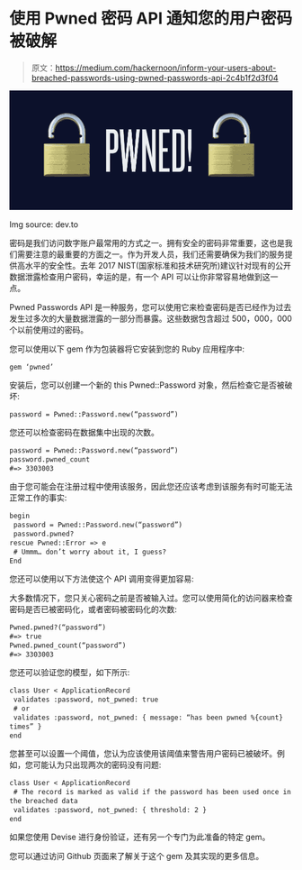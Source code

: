 # 使用 Pwned 密码 API 通知您的用户密码被破解

> 原文：<https://medium.com/hackernoon/inform-your-users-about-breached-passwords-using-pwned-passwords-api-2c4b1f2d3f04>

![](img/045cfb472fda227273e34f57311b85f2.png)

Img source: dev.to

密码是我们访问数字账户最常用的方式之一。拥有安全的密码非常重要，这也是我们需要注意的最重要的方面之一。作为开发人员，我们还需要确保为我们的服务提供高水平的安全性。去年 2017 NIST(国家标准和技术研究所)建议针对现有的公开数据泄露检查用户密码，幸运的是，有一个 API 可以让你非常容易地做到这一点。

Pwned Passwords API 是一种服务，您可以使用它来检查密码是否已经作为过去发生过多次的大量数据泄露的一部分而暴露。这些数据包含超过 500，000，000 个以前使用过的密码。

您可以使用以下 gem 作为包装器将它安装到您的 Ruby 应用程序中:

```
gem ‘pwned’
```

安装后，您可以创建一个新的 this Pwned::Password 对象，然后检查它是否被破坏:

```
password = Pwned::Password.new(“password”)
```

您还可以检查密码在数据集中出现的次数。

```
password = Pwned::Password.new(“password”)
password.pwned_count
#=> 3303003
```

由于您可能会在注册过程中使用该服务，因此您还应该考虑到该服务有时可能无法正常工作的事实:

```
begin
 password = Pwned::Password.new(“password”)
 password.pwned?
rescue Pwned::Error => e
 # Ummm… don’t worry about it, I guess?
End
```

您还可以使用以下方法使这个 API 调用变得更加容易:

大多数情况下，您只关心密码之前是否被输入过。您可以使用简化的访问器来检查密码是否已被密码化，或者密码被密码化的次数:

```
Pwned.pwned?(“password”)
#=> true
Pwned.pwned_count(“password”)
#=> 3303003
```

您还可以验证您的模型，如下所示:

```
class User < ApplicationRecord
 validates :password, not_pwned: true
 # or
 validates :password, not_pwned: { message: “has been pwned %{count} times” }
end
```

您甚至可以设置一个阈值，您认为应该使用该阈值来警告用户密码已被破坏。例如，您可能认为只出现两次的密码没有问题:

```
class User < ApplicationRecord
 # The record is marked as valid if the password has been used once in the breached data
 validates :password, not_pwned: { threshold: 2 }
end
```

如果您使用 Devise 进行身份验证，还有另一个专门为此准备的特定 gem。

您可以通过访问 Github 页面来了解关于这个 gem 及其实现的更多信息。